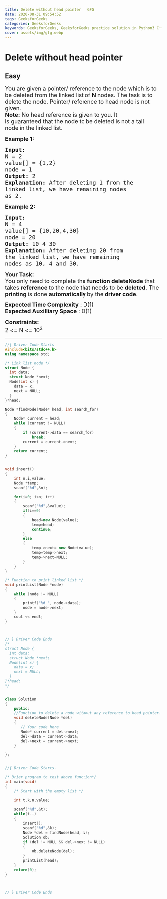 ```yaml
---
title: Delete without head pointer   GFG
date: 2020-08-31 09:54:52
tags: GeeksforGeeks
categories: GeeksforGeeks
keywords: GeeksforGeeks, GeeksforGeeks practice solution in Python3 C++ Java, Delete without head pointer - GFG solution
cover: assets/img/gfg.webp
---
```



# Delete without head pointer
## Easy
<div class="problems_problem_content__Xm_eO"><p><span style="font-size:18px">You are given a pointer/ reference to the node which is to be deleted from the&nbsp;linked list of <strong>N&nbsp;</strong>nodes. The task is to delete the node. Pointer/ reference to head node is not given.&nbsp;</span><br>
<span style="font-size:18px"><strong>Note:</strong> No head reference is given to you. It is&nbsp;guaranteed&nbsp;that the node to be deleted is<strong>&nbsp;</strong>not a tail node<strong>&nbsp;</strong>in the linked list.</span></p>

<p><span style="font-size:18px"><strong>Example 1:</strong></span></p>

<pre><span style="font-size:18px"><strong>Input:
</strong>N = 2
value[] = {1,2}
node = 1
<strong>Output: </strong>2<strong>
Explanation: </strong>After deleting 1 from the
linked list, we have remaining nodes
as 2.</span>
</pre>

<p><span style="font-size:18px"><strong>Example 2:</strong></span></p>

<pre><span style="font-size:18px"><strong>Input:
</strong>N = 4
value[] = {10,20,4,30}
node = 20
<strong>Output: </strong>10 4 30<strong>
Explanation: </strong>After deleting 20 from
the linked list, we have remaining
nodes as 10, 4 and 30.</span></pre>

<p><span style="font-size:18px"><strong>Your Task:</strong><br>
You only need to complete the <strong>function deleteNode </strong>that takes <strong>reference </strong>to the node that needs to be <strong>deleted</strong>. The <strong>printing </strong>is done <strong>automatically </strong>by the<strong> driver code</strong>.</span></p>

<p><span style="font-size:18px"><strong>Expected Time Complexity</strong> : O(1)<br>
<strong>Expected Auxilliary Space</strong> : O(1)</span></p>

<p><span style="font-size:18px"><strong>Constraints:</strong><br>
2 &lt;= N &lt;= 10<sup>3</sup></span></p>
</div>

---




```cpp
//{ Driver Code Starts
#include<bits/stdc++.h>
using namespace std;

/* Link list node */
struct Node {
  int data;
  struct Node *next;
  Node(int x) {
    data = x;
    next = NULL;
  }
}*head;

Node *findNode(Node* head, int search_for)
{
    Node* current = head;
    while (current != NULL)
    {
        if (current->data == search_for)
            break;
        current = current->next;
    }
    return current;
}


void insert()
{
    int n,i,value;
    Node *temp;
    scanf("%d",&n);

    for(i=0; i<n; i++)
    {
        scanf("%d",&value);
        if(i==0)
        {
            head=new Node(value);
            temp=head;
            continue;
        }
        else
        {
            temp->next= new Node(value);
            temp=temp->next;
            temp->next=NULL;
        }
    }
}

/* Function to print linked list */
void printList(Node *node)
{
    while (node != NULL)
    {
        printf("%d ", node->data);
        node = node->next;
    }
    cout << endl;
}



// } Driver Code Ends
/*
struct Node {
  int data;
  struct Node *next;
  Node(int x) {
    data = x;
    next = NULL;
  }
}*head;
*/


class Solution
{
    public:
    //Function to delete a node without any reference to head pointer.
    void deleteNode(Node *del)
    {
       // Your code here
       Node* current = del->next;
       del->data = current->data;
       del->next = current->next;
    }

};


//{ Driver Code Starts.

/* Drier program to test above function*/
int main(void)
{
    /* Start with the empty list */

    int t,k,n,value;
    
    scanf("%d",&t);
    while(t--)
    {
        insert();
        scanf("%d",&k);
        Node *del = findNode(head, k);
        Solution ob;
        if (del != NULL && del->next != NULL)
        {
            ob.deleteNode(del);
        }
        printList(head);
    }
    return(0);
}



// } Driver Code Ends
```
